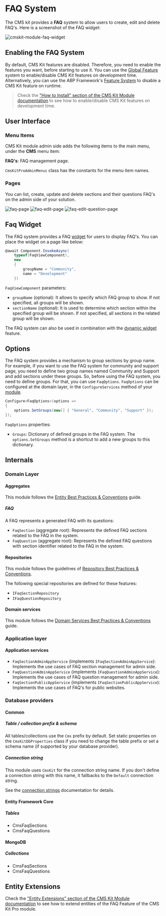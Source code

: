 # FAQ System

The CMS kit provides a **FAQ** system to allow users to create, edit and delete FAQ's. Here is a screenshot of the FAQ widget:

![cmskit-module-faq-widget](../../images/cmskit-module-faq-widget.png)

## Enabling the FAQ System

By default, CMS Kit features are disabled. Therefore, you need to enable the features you want, before starting to use it. You can use the [Global Feature](https://docs.abp.io/en/abp/latest/Global-Features) system to enable/disable CMS Kit features on development time. Alternatively, you can use the ABP Framework's [Feature System](https://docs.abp.io/en/abp/latest/Features) to disable a CMS Kit feature on runtime.

> Check the ["How to Install" section of the CMS Kit Module documentation](index.md#how-to-install) to see how to enable/disable CMS Kit features on development time.

## User Interface

### Menu Items

CMS Kit module admin side adds the following items to the main menu, under the **CMS** menu item:

**FAQ's**: FAQ management page.

`CmsKitProAdminMenus` class has the constants for the menu item names.

### Pages

You can list, create, update and delete sections and their questions FAQ's on the admin side of your solution.

![faq-page](../../images/cmskit-module-faq-page.png)
![faq-edit-page](../../images/cmskit-module-faq-edit-page.png)
![faq-edit-question-page](../../images/cmskit-module-faq-edit-question-page.png)

## Faq Widget

The FAQ system provides a FAQ [widget](https://docs.abp.io/en/abp/latest/UI/AspNetCore/Widgets) for users to display FAQ's. You can place the widget on a page like below:

```csharp
@await Component.InvokeAsync(
    typeof(FaqViewComponent),
    new
    {
        groupName = "Community",
        name = "Development"
    })
```

`FaqViewComponent` parameters:
- `groupName` (optional): It allows to specify which FAQ group to show. If not specified, all groups will be shown.
- `sectionName` (optional): It is used to determine which section within the specified group will be shown. If not specified, all sections in the related group will be shown.

The FAQ system can also be used in combination with the [dynamic widget](https://docs.abp.io/en/abp/latest/Modules/Cms-Kit/Dynamic-Widget) feature.

## Options

The FAQ system provides a mechanism to group sections by group name. For example, if you want to use the FAQ system for  community and support page, you need to define two group names named Community and Support and add sections under these groups. So, before using the FAQ system, you need to define groups. For that, you can use `FaqOptions`. `FaqOptions` can be configured at the domain layer, in the `ConfigureServices` method of your [module](https://docs.abp.io/en/abp/latest/Module-Development-Basics).

```csharp
Configure<FaqOptions>(options =>
{
    options.SetGroups(new[] { "General", "Community", "Support" });
});
```

`FaqOptions` properties:

- `Groups`: Dictionary of defined groups in the FAQ system. The `options.SetGroups` method is a shortcut to add a new groups to this dictionary.

## Internals

### Domain Layer

#### Aggregates

This module follows the [Entity Best Practices & Conventions](https://docs.abp.io/en/abp/latest/Best-Practices/Entities) guide.

##### FAQ

A FAQ represents a generated FAQ with its questions: 

- `FaqSection` (aggregate root): Represents the defined FAQ sections related to the FAQ in the system.
- `FaqQuestion` (aggregate root): Represents the defined FAQ questions with section identifier related to the FAQ in the system.

#### Repositories

This module follows the guidelines of [Repository Best Practices & Conventions](https://docs.abp.io/en/abp/latest/Best-Practices/Repositories).

The following special repositories are defined for these features:

- `IFaqSectionRepository`
- `IFaqQuestionRepository`


#### Domain services

This module follows the [Domain Services Best Practices & Conventions](https://docs.abp.io/en/abp/latest/Best-Practices/Domain-Services) guide.


### Application layer

#### Application services

- `FaqSectionAdminAppService` (implements `IFaqSectionAdminAppService`): Implements the use cases of FAQ section management for admin side.
- `FaqQuestionAdminAppService` (implements `IFaqQuestionAdminAppService`): Implements the use cases of FAQ question management for admin side.
- `FaqSectionPublicAppService` (implements `IFaqSectionPublicAppService`): Implements the use cases of FAQ's for public websites.

### Database providers

#### Common

##### Table / collection prefix & schema

All tables/collections use the `Cms` prefix by default. Set static properties on the `CmsKitDbProperties` class if you need to change the table prefix or set a schema name (if supported by your database provider).

##### Connection string

This module uses `CmsKit` for the connection string name. If you don't define a connection string with this name, it fallbacks to the `Default` connection string.

See the [connection strings](https://docs.abp.io/en/abp/latest/Connection-Strings) documentation for details.

#### Entity Framework Core

##### Tables

- CmsFaqSections
- CmsFaqQuestions

#### MongoDB

##### Collections

- CmsFaqSections
- CmsFaqQuestions

## Entity Extensions

Check the ["Entity Extensions" section of the CMS Kit Module documentation](index.md#entity-extensions) to see how to extend entities of the FAQ Feature of the CMS Kit Pro module.
